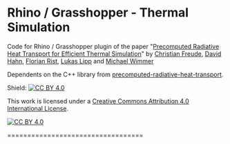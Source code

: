 Rhino / Grasshopper - Thermal Simulation
==================================

Code for Rhino / Grasshopper plugin of the paper "[Precomputed Radiative Heat Transport for Efficient Thermal Simulation](https://doi.org/10.1111/cgf.14957)"
by [Christian Freude](https://www.cg.tuwien.ac.at/staff/ChristianFreude), [David Hahn](https://www.cg.tuwien.ac.at/staff/DavidHahn), [Florian Rist](https://gcd.tuwien.ac.at/?p=502), [Lukas Lipp](https://www.cg.tuwien.ac.at/staff/LukasLipp) and [Michael Wimmer](https://www.cg.tuwien.ac.at/staff/MichaelWimmer)

Dependents on the C++ library from [precomputed-radiative-heat-transport](https://github.com/cfreude/precomputed-radiative-heat-transport).

Shield: [![CC BY 4.0][cc-by-shield]][cc-by]

This work is licensed under a
[Creative Commons Attribution 4.0 International License][cc-by].

[![CC BY 4.0][cc-by-image]][cc-by]

[cc-by]: http://creativecommons.org/licenses/by/4.0/
[cc-by-image]: https://i.creativecommons.org/l/by/4.0/88x31.png
[cc-by-shield]: https://img.shields.io/badge/License-CC%20BY%204.0-lightgrey.svg

==================================